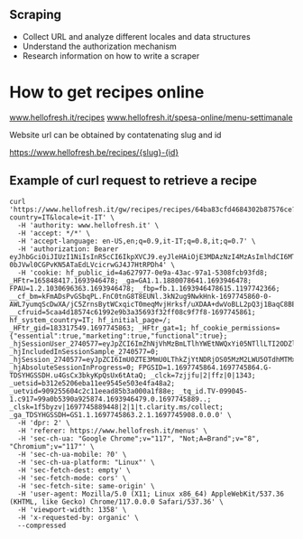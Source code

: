 ## Scraping

- Collect URL and analyze different locales and data structures
- Understand the authorization mechanism
- Research information on how to write a scraper


# How to get recipes online
www.hellofresh.it/recipes 
www.hellofresh.it/spesa-online/menu-settimanale

Website url can be obtained by contatenating slug and id

https://www.hellofresh.be/recipes/{slug}-{id}

## Example of curl request to retrieve a recipe

```
curl 'https://www.hellofresh.it/gw/recipes/recipes/64ba83cfd4684302b87576ce?country=IT&locale=it-IT' \
  -H 'authority: www.hellofresh.it' \
  -H 'accept: */*' \
  -H 'accept-language: en-US,en;q=0.9,it-IT;q=0.8,it;q=0.7' \
  -H 'authorization: Bearer eyJhbGciOiJIUzI1NiIsInR5cCI6IkpXVCJ9.eyJleHAiOjE3MDAzNzI4MzAsImlhdCI6MTY5Nzc0MzA4NywiaXNzIjoic2VuZiIsImp0aSI6ImM5ZmRmNzMyLTUwNjMtNDRlNC05MDdjLTBlMWI4YzY1ZmZkZiJ9.79Op-0bJVwl0CGPvKN5ATaEdLVcicrwGJ4J7HtRPDh4' \
  -H 'cookie: hf_public_id=4a627977-0e9a-43ac-97a1-5308fcb93fd8; _HFtr=165848417.1693946478; _ga=GA1.1.1880078641.1693946478; FPAU=1.2.1030696363.1693946478; _fbp=fb.1.1693946478615.1197742366; __cf_bm=kFmADsPvGSbqPL.FnC0tnG8T8EUNl.3kN2ug9NwkHnk-1697745860-0-AWL7yumqScDwXA/jC5ZrnsBytWCxqicT0meqMvjHrksf/uXDAA+dwVoBLL2pQ3j1BaqC8BEVXKUBU1LhtAAqQdE=; __cfruid=5caa4d18574c61992e9b3a35693f32ff08c9f7f8-1697745861; hf_system_country=IT; hf_initial_page=/; _HFtr_gid=183317549.1697745863; _HFtr_gat=1; hf_cookie_permissions={"essential":true,"marketing":true,"functional":true}; _hjSessionUser_2740577=eyJpZCI6ImZhNjVhMzBmLTlhYWEtNWQxYi05NTllLTI2ODZlMDczNTViYSIsImNyZWF0ZWQiOjE2OTM5NDY0Nzg0MjQsImV4aXN0aW5nIjp0cnVlfQ==; _hjIncludedInSessionSample_2740577=0; _hjSession_2740577=eyJpZCI6ImU0ZTE3MmU0LThkZjYtNDRjOS05MzM2LWU5OTdhMTMxYTg2YSIsImNyZWF0ZWQiOjE2OTc3NDU4NjQzMDgsImluU2FtcGxlIjpmYWxzZSwic2Vzc2lvbml6ZXJCZXRhRW5hYmxlZCI6dHJ1ZX0=; _hjAbsoluteSessionInProgress=0; FPGSID=1.1697745864.1697745864.G-TDSYHGSSDH.u4GsCx3bkyKpQsUx6tAtaQ; _clck=7zjjfu|2|ffz|0|1343; _uetsid=b312e5206eba11ee9545e503e4fa48a2; _uetvid=909255604c2c11eead85b3a000a1f88e; _tq_id.TV-099045-1.c917=99a0b5390a925874.1693946479.0.1697745889..; _clsk=1f5byzv|1697745889448|2|1|t.clarity.ms/collect; _ga_TDSYHGSSDH=GS1.1.1697745863.2.1.1697745908.0.0.0' \
  -H 'dpr: 2' \
  -H 'referer: https://www.hellofresh.it/menus' \
  -H 'sec-ch-ua: "Google Chrome";v="117", "Not;A=Brand";v="8", "Chromium";v="117"' \
  -H 'sec-ch-ua-mobile: ?0' \
  -H 'sec-ch-ua-platform: "Linux"' \
  -H 'sec-fetch-dest: empty' \
  -H 'sec-fetch-mode: cors' \
  -H 'sec-fetch-site: same-origin' \
  -H 'user-agent: Mozilla/5.0 (X11; Linux x86_64) AppleWebKit/537.36 (KHTML, like Gecko) Chrome/117.0.0.0 Safari/537.36' \
  -H 'viewport-width: 1358' \
  -H 'x-requested-by: organic' \
  --compressed
```